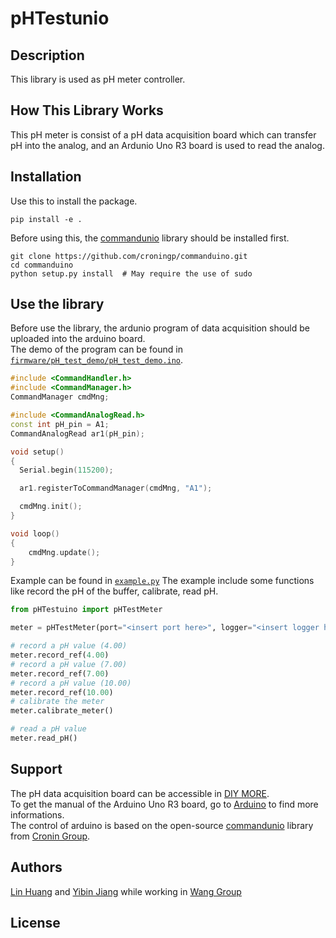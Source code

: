 # pHTestunio

## Description

This library is used as pH meter controller.
## How This Library Works

This pH meter is consist of a pH data acquisition board which can transfer pH into the analog, and an Ardunio Uno R3 board is used to read the analog.
## Installation

Use this to install the package.
```
pip install -e .
```
Before using this, the [commandunio](https://github.com/croningp/commanduino) library should be installed first.
```
git clone https://github.com/croningp/commanduino.git
cd commanduino
python setup.py install  # May require the use of sudo
```
## Use the library
Before use the library, the ardunio program of data acquisition should be uploaded into the arduino board.  
The demo of the program can be found in [`firmware/pH_test_demo/pH_test_demo.ino`](./firmware/pH_test_demo/pH_test_demo.ino).  
```cpp
#include <CommandHandler.h>
#include <CommandManager.h>
CommandManager cmdMng;

#include <CommandAnalogRead.h>
const int pH_pin = A1;
CommandAnalogRead ar1(pH_pin);

void setup()
{
  Serial.begin(115200);

  ar1.registerToCommandManager(cmdMng, "A1");

  cmdMng.init();
}

void loop()
{
    cmdMng.update();
}
```
Example can be found in [`example.py`](./example.py)
The example include some functions like record the pH of the buffer, calibrate, read pH.

```python
from pHTestuino import pHTestMeter

meter = pHTestMeter(port="<insert port here>", logger="<insert logger here>")

# record a pH value (4.00)
meter.record_ref(4.00)
# record a pH value (7.00)
meter.record_ref(7.00)
# record a pH value (10.00)
meter.record_ref(10.00)
# calibrate the meter
meter.calibrate_meter()

# read a pH value
meter.read_pH()
```

## Support
The pH data acquisition board can be accessible in [DIY MORE](https://www.diymore.cc/products/diymore-liquid-ph-value-detection-detect-sensor-module-monitoring-control-for-arduino-m).  
To get the manual of the Arduino Uno R3 board, go to [Arduino](https://www.arduino.cc/) to find more informations.  
The control of arduino is based on the open-source [commandunio](https://github.com/croningp/commanduino) library from [Cronin Group](http://www.chem.gla.ac.uk/cronin/).

## Authors

[Lin Huang](huanglin1757@stu.xmu.edu.cn) and [Yibin Jiang](yibin_jiang@outlook.com) while working in [Wang Group](https://cwang.xmu.edu.cn/)

## License